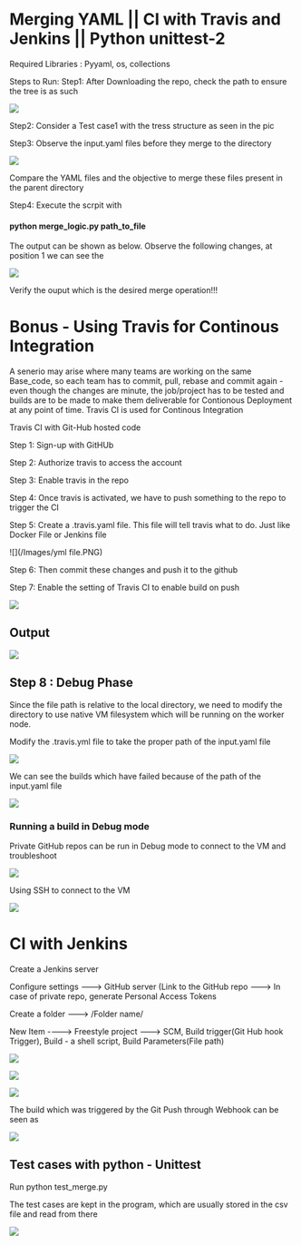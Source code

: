 # Merging YAML || CI with Travis and Jenkins || Python unittest-2

Required Libraries : Pyyaml, os, collections

Steps to Run:
Step1: After Downloading the repo, check the path to ensure the tree is as such

![](/Images/test_Case1_tree.PNG)

Step2: Consider a Test case1 with the tress structure as seen in the pic

Step3: Observe the input.yaml files before they merge to the directory

![](/Images/before_modify.PNG)

Compare the YAML files and the objective to merge these files present in the parent directory

Step4: Execute the scrpit with 

#### python merge_logic.py path_to_file

The output can be shown as below. Observe the following changes, at position 1 we can see the 

![](/Images/Modified_file.PNG)

Verify the ouput which is the desired merge operation!!!


# Bonus - Using Travis for Continous Integration

A senerio may arise where many teams are working on the same Base_code, so each team has to commit, pull, rebase and commit again - even though the changes are minute, the job/project has to be tested and builds are to be made to make them deliverable for Contionous Deployment at any point of time. Travis CI is used for Continous Integration 

Travis CI with Git-Hub hosted code

Step 1: Sign-up with GitHUb

Step 2: Authorize travis to access the account 

Step 3: Enable travis in the repo

Step 4: Once travis is activated, we have to push something to the repo to trigger the CI

Step 5: Create a .travis.yaml file. This file will tell travis what to do. Just like Docker File or Jenkins file

![](/Images/yml file.PNG)

Step 6: Then commit these changes and push it to the github

Step 7: Enable the setting of Travis CI to enable build on push 

![](/Images/build_options.PNG)

## Output

![](/Images/output.PNG)

## Step 8 : Debug Phase

Since the file path is relative to the local directory, we need to modify the directory to use native VM filesystem which will be running on the worker node.

Modify the .travis.yml file to take the proper path of the input.yaml file

![](/Images/debug_1.PNG)

We can see the builds which have failed because of the path of the input.yaml file

![](/Images/debug_2.PNG)

### Running a build in Debug mode

Private GitHub repos can be run in Debug mode to connect to the VM and troubleshoot

![](/Images/debug_2_1.PNG)

Using SSH to connect to the VM

![](/Images/debug_3.PNG)

# CI with Jenkins

Create a Jenkins server

Configure settings ---> GitHub server (Link to the GitHub repo ---> In case of private repo, generate Personal Access Tokens

Create a folder ---> /Folder name/
  
New Item ----> Freestyle project ---> SCM, Build trigger(Git Hub hook Trigger), Build - a shell script, Build Parameters(File path)

![](/Images/credentials_git.PNG)

![](/Images/parameter.PNG)

![](/Images/bash_script.PNG)

The build which was triggered by the Git Push through Webhook can be seen as

![](/Images/jenkins_build.PNG)

## Test cases with python - Unittest

Run python test_merge.py

The test cases are kept in the program, which are usually stored in the csv file and read from there

![](/Images/test.PNG)
